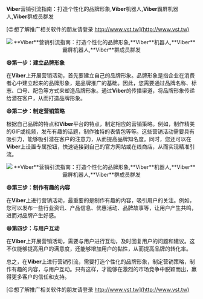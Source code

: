 **Viber**营销引流指南：打造个性化的品牌形象,**Viber**机器人,**Viber**霸屏机器人,**Viber**群成员群发

[😍想了解推广相关软件的朋友请登录 http://www.vst.tw](http://www.vst.tw)

 <center><img src="https://vst.tw/MP4/tuiguang/png/6.png" alt="**Viber**营销引流指南：打造个性化的品牌形象,**Viber**机器人,**Viber**霸屏机器人,**Viber**群成员群发"></center>

**😄第一步：建立品牌形象**

在**Viber**上开展营销活动，首先要建立自己的品牌形象。品牌形象是指企业在消费者心中建立起来的品牌形象，是品牌推广的基础。因此，您需要通过品牌名称、标志、口号、配色等方式来塑造品牌形象。通过**Viber**的传播渠道，将品牌形象传递给潜在客户，从而打造品牌形象。

**😄第二步：制定营销策略**

根据自己品牌的特点和**Viber**平台的特点，制定相应的营销策略。例如，制作精美的GIF或视频，发布有趣的话题，制作独特的表情包等等。这些营销活动需要具有吸引力，能够吸引潜在客户的注意力，从而提高品牌知名度。同时，您还可以在**Viber**上设置专属按钮，快速链接到自己的官方网站或在线商店，从而实现精准引流。

 <center><img src="https://vst.tw/MP4/tuiguang/png/5.png" alt="**Viber**营销引流指南：打造个性化的品牌形象,**Viber**机器人,**Viber**霸屏机器人,**Viber**群成员群发"></center>

**😄第三步：制作有趣的内容**

在**Viber**上进行营销活动，最重要的是制作有趣的内容，吸引用户的关注。例如，您可以发布一些行业资讯、产品信息、优惠活动、品牌故事等，让用户产生共鸣，进而对品牌产生好感。

**😄第四步：与用户互动**

在**Viber**上开展营销活动，需要与用户进行互动，及时回复用户的问题和建议。这不仅能够提高用户的满意度，还能够增加用户的黏性，从而提高品牌的转化率。

总之，在**Viber**上进行营销引流，需要打造个性化的品牌形象，制定营销策略，制作有趣的内容，与用户互动。只有这样，才能够在激烈的市场竞争中脱颖而出，赢得更多客户的信任和支持。

[😍想了解推广相关软件的朋友请登录 http://www.vst.tw](http://www.vst.tw)



